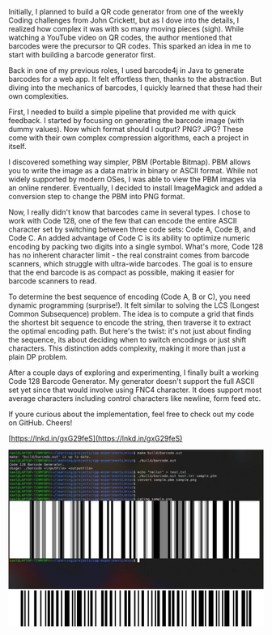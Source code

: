 Initially, I planned to build a QR code generator from one of the weekly Coding challenges from John Crickett, but as I dove into the details, I realized how complex it was with so many moving pieces (sigh). While watching a YouTube video on QR codes, the author mentioned that barcodes were the precursor to QR codes. This sparked an idea in me to start with building a barcode generator first.  
  
Back in one of my previous roles, I used barcode4j in Java to generate barcodes for a web app. It felt effortless then, thanks to the abstraction. But diving into the mechanics of barcodes, I quickly learned that these had their own complexities.   
  
First, I needed to build a simple pipeline that provided me with quick feedback. I started by focusing on generating the barcode image (with dummy values). Now which format should I output? PNG? JPG? These come with their own complex compression algorithms, each a project in itself.  
  
I discovered something way simpler, PBM (Portable Bitmap). PBM allows you to write the image as a data matrix in binary or ASCII format. While not widely supported by modern OSes, I was able to view the PBM images via an online renderer. Eventually, I decided to install ImageMagick and added a conversion step to change the PBM into PNG format.  
  
Now, I really didn't know that barcodes came in several types. I chose to work with Code 128, one of the few that can encode the entire ASCII character set by switching between three code sets: Code A, Code B, and Code C. An added advantage of Code C is its ability to optimize numeric encoding by packing two digits into a single symbol. What's more, Code 128 has no inherent character limit - the real constraint comes from barcode scanners, which struggle with ultra-wide barcodes. The goal is to ensure that the end barcode is as compact as possible, making it easier for barcode scanners to read.  
  
To determine the best sequence of encoding (Code A, B or C), you need dynamic programming (surprise!). It felt similar to solving the LCS (Longest Common Subsequence) problem. The idea is to compute a grid that finds the shortest bit sequence to encode the string, then traverse it to extract the optimal encoding path. But here's the twist: it's not just about finding the sequence, its about deciding when to switch encodings or just shift characters. This distinction adds complexity, making it more than just a plain DP problem.  
  
After a couple days of exploring and experimenting, I finally built a working Code 128 Barcode Generator. My generator doesn't support the full ASCII set yet since that would involve using FNC4 character. It does support most average characters including control characters like newline, form feed etc.  
  
If youre curious about the implementation, feel free to check out my code on GitHub. Cheers!  
  
[https://lnkd.in/gxG29feS](https://lnkd.in/gxG29feS)

![Build & generate barcode for text - "hello!"](images/13.01.jpg)  
![Try scanning ;)](images/13.02.jpg)  

